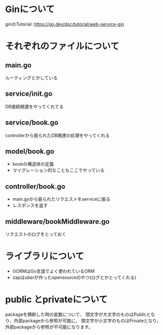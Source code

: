 # Ginについて

ginのTutorial: https://go.dev/doc/tutorial/web-service-gin

# それぞれのファイルについて

## main.go
ルーティングとかしている

## service/init.go
DB接続関連をやってくれてる

## service/book.go
controllerから振られたDB関連の処理をやってくれる

## model/book.go
* bookの構造体の定義
* マイグレーション的なこともここでやっている

## controller/book.go
* main.goから振られたリクエストをserviceに振る
* レスポンスを返す

## middleware/bookMiddleware.go
リクエストのログをとっておく

# ライブラリについて
* GORMはGo言語でよく使われているORM
* zapはuberが作ったopensourceのやつ(ログとかとってくれる)

# public とprivateについて
packageを横断した時の変数について、
頭文字が大文字のものはPublicとなり、外部packageから参照が可能に、
頭文字が小文字のものはPrivateとなり、外部packageから参照が不可能になります。